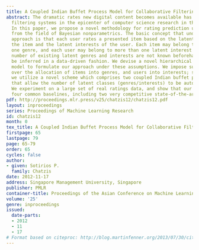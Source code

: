 ```yaml
---
title: A Coupled Indian Buffet Process Model for Collaborative Filtering
abstract: The dramatic rates new digital content becomes available has brought collaborative
  filtering systems in the epicenter of computer science research in the last decade.
  In this paper, we propose a novel methodology for rating prediction utilizing concepts
  from the field of Bayesian nonparametrics. The basic concept that underlies our
  approach is that each user rates a presented item based on the latent genres of
  the item and the latent interests of the user. Each item may belong to more than
  one genre, and each user may belong to more than one latent interest class. The
  number of existing latent genres and interests are not known beforehand, but should
  be inferred in a data-driven fashion. We devise a novel hierarchical factor analysis
  model to formulate our approach under these assumptions. We impose suitable priors
  over the allocation of items into genres, and users into interests; specifically,
  we utilize a novel scheme which comprises two coupled Indian buffet process priors
  that allow the number of latent classes (genres/interests) to be automatically inferred.
  We experiment on a large set of real ratings data, and show that our approach outperforms
  four common baselines, including two very competitive state-of-the-art approaches.
pdf: http://proceedings.mlr.press/v25/chatzis12/chatzis12.pdf
layout: inproceedings
series: Proceedings of Machine Learning Research
id: chatzis12
month: 0
tex_title: A Coupled Indian Buffet Process Model for Collaborative Filtering
firstpage: 65
lastpage: 79
page: 65-79
order: 65
cycles: false
author:
- given: Sotirios P.
  family: Chatzis
date: 2012-11-17
address: Singapore Management University, Singapore
publisher: PMLR
container-title: Proceedings of the Asian Conference on Machine Learning
volume: '25'
genre: inproceedings
issued:
  date-parts:
  - 2012
  - 11
  - 17
# Format based on citeproc: http://blog.martinfenner.org/2013/07/30/citeproc-yaml-for-bibliographies/
---
```

